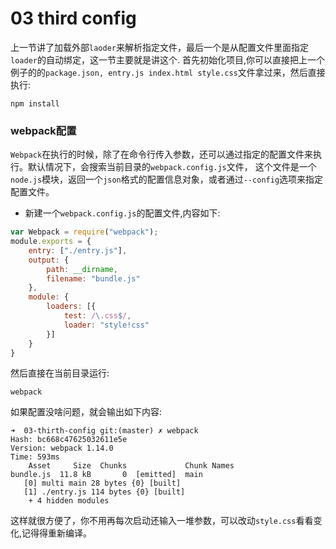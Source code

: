 # 03 third config
上一节讲了加载外部`laoder`来解析指定文件，最后一个是从配置文件里面指定`loader`的自动绑定，这一节主要就是讲这个.
首先初始化项目,你可以直接把上一个例子的的`package.json, entry.js index.html style.css`文件拿过来，然后直接执行:
```
npm install
```

### webpack配置
`Webpack`在执行的时候，除了在命令行传入参数，还可以通过指定的配置文件来执行。默认情况下，会搜索当前目录的`webpack.config.js`文件，
这个文件是一个`node.js`模块，返回一个`json`格式的配置信息对象，或者通过`--config`选项来指定配置文件。

* 新建一个`webpack.config.js`的配置文件,内容如下:

```js
var Webpack = require("webpack");
module.exports = {
    entry: ["./entry.js"],
    output: {
        path: __dirname,
        filename: "bundle.js"
    },
    module: {
        loaders: [{
            test: /\.css$/,
            loader: "style!css"
        }]
    }
}
```
然后直接在当前目录运行:
```
webpack
```
如果配置没啥问题，就会输出如下内容:
```
➜  03-thirth-config git:(master) ✗ webpack
Hash: bc668c47625032611e5e
Version: webpack 1.14.0
Time: 593ms
    Asset     Size  Chunks             Chunk Names
bundle.js  11.8 kB       0  [emitted]  main
   [0] multi main 28 bytes {0} [built]
   [1] ./entry.js 114 bytes {0} [built]
    + 4 hidden modules
```
这样就很方便了，你不用再每次启动还输入一堆参数，可以改动`style.css`看看变化,记得得重新编译。